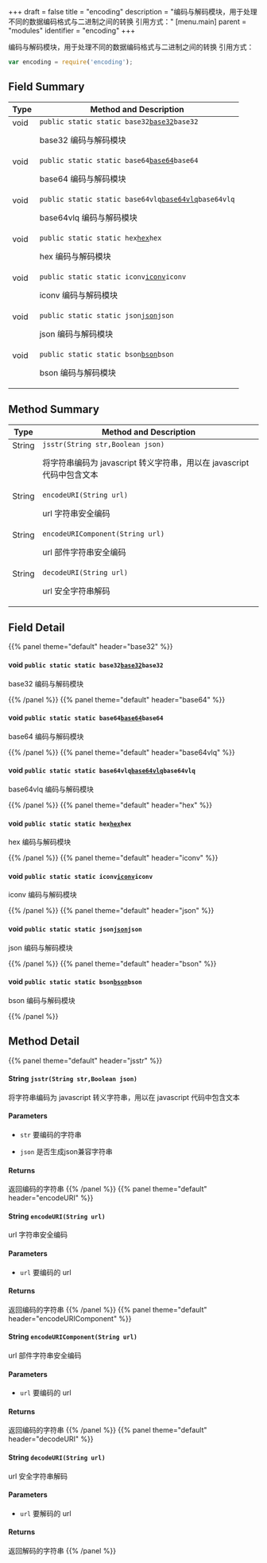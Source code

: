 +++
draft = false
title = "encoding"
description = "编码与解码模块，用于处理不同的数据编码格式与二进制之间的转换 引用方式："
[menu.main]
parent = "modules"
identifier = "encoding"
+++

编码与解码模块，用于处理不同的数据编码格式与二进制之间的转换 引用方式：

```js
var encoding = require('encoding');
```

## Field Summary

Type                           | Method and Description
-------------------------------|---------------------------------------------
void            | `public static static base32`[`base32`](#db/da8/namespaceencoding_1a86bde7f64f9870f2de7c7cdaa3da6ad3)`base32`<p>base32 编码与解码模块</p>
void            | `public static static base64`[`base64`](#db/da8/namespaceencoding_1a8081785db1dfad236b086d4e2a9c79ba)`base64`<p>base64 编码与解码模块</p>
void            | `public static static base64vlq`[`base64vlq`](#db/da8/namespaceencoding_1a7b9b39387963aca4019374e72257d87d)`base64vlq`<p>base64vlq 编码与解码模块</p>
void            | `public static static hex`[`hex`](#db/da8/namespaceencoding_1a7b35b7c093e622b0fdfe8177856e7b78)`hex`<p>hex 编码与解码模块</p>
void            | `public static static iconv`[`iconv`](#db/da8/namespaceencoding_1a0dbaa330ad92c375b861260259da14b4)`iconv`<p>iconv 编码与解码模块</p>
void            | `public static static json`[`json`](#db/da8/namespaceencoding_1af09feffc504a9e4b16500bbf842d389a)`json`<p>json 编码与解码模块</p>
void            | `public static static bson`[`bson`](#db/da8/namespaceencoding_1a4ad734b31015e44f43735c15e54f5c5e)`bson`<p>bson 编码与解码模块</p>

## Method Summary

Type                           | Method and Description
-------------------------------|---------------------------------------------
String            | `jsstr(String str,Boolean json)`<p>将字符串编码为 javascript 转义字符串，用以在 javascript 代码中包含文本</p>
String            | `encodeURI(String url)`<p>url 字符串安全编码</p>
String            | `encodeURIComponent(String url)`<p>url 部件字符串安全编码</p>
String            | `decodeURI(String url)`<p>url 安全字符串解码</p>

## Field Detail

{{% panel theme="default" header="base32" %}}
#### **void** `public static static base32`[`base32`](#db/da8/namespaceencoding_1a86bde7f64f9870f2de7c7cdaa3da6ad3)`base32`

base32 编码与解码模块

{{% /panel %}}
{{% panel theme="default" header="base64" %}}
#### **void** `public static static base64`[`base64`](#db/da8/namespaceencoding_1a8081785db1dfad236b086d4e2a9c79ba)`base64`

base64 编码与解码模块

{{% /panel %}}
{{% panel theme="default" header="base64vlq" %}}
#### **void** `public static static base64vlq`[`base64vlq`](#db/da8/namespaceencoding_1a7b9b39387963aca4019374e72257d87d)`base64vlq`

base64vlq 编码与解码模块

{{% /panel %}}
{{% panel theme="default" header="hex" %}}
#### **void** `public static static hex`[`hex`](#db/da8/namespaceencoding_1a7b35b7c093e622b0fdfe8177856e7b78)`hex`

hex 编码与解码模块

{{% /panel %}}
{{% panel theme="default" header="iconv" %}}
#### **void** `public static static iconv`[`iconv`](#db/da8/namespaceencoding_1a0dbaa330ad92c375b861260259da14b4)`iconv`

iconv 编码与解码模块

{{% /panel %}}
{{% panel theme="default" header="json" %}}
#### **void** `public static static json`[`json`](#db/da8/namespaceencoding_1af09feffc504a9e4b16500bbf842d389a)`json`

json 编码与解码模块

{{% /panel %}}
{{% panel theme="default" header="bson" %}}
#### **void** `public static static bson`[`bson`](#db/da8/namespaceencoding_1a4ad734b31015e44f43735c15e54f5c5e)`bson`

bson 编码与解码模块

{{% /panel %}}

## Method Detail

{{% panel theme="default" header="jsstr" %}}
#### **String** `jsstr(String str,Boolean json)`

将字符串编码为 javascript 转义字符串，用以在 javascript 代码中包含文本

#### Parameters
* `str` 要编码的字符串 

* `json` 是否生成json兼容字符串 

#### Returns
返回编码的字符串
{{% /panel %}}
{{% panel theme="default" header="encodeURI" %}}
#### **String** `encodeURI(String url)`

url 字符串安全编码

#### Parameters
* `url` 要编码的 url 

#### Returns
返回编码的字符串
{{% /panel %}}
{{% panel theme="default" header="encodeURIComponent" %}}
#### **String** `encodeURIComponent(String url)`

url 部件字符串安全编码

#### Parameters
* `url` 要编码的 url 

#### Returns
返回编码的字符串
{{% /panel %}}
{{% panel theme="default" header="decodeURI" %}}
#### **String** `decodeURI(String url)`

url 安全字符串解码

#### Parameters
* `url` 要解码的 url 

#### Returns
返回解码的字符串
{{% /panel %}}

<style>
  td {
    vertical-align: top;
  }
</style>